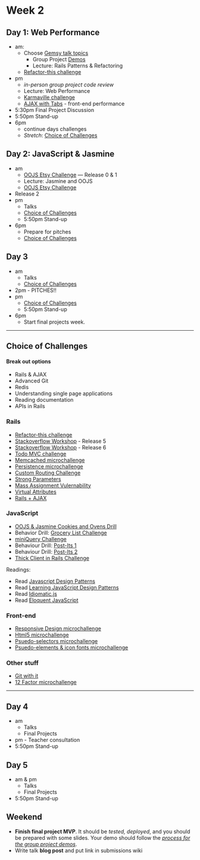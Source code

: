 
# Week 2


## Day 1: Web Performance

- am:
  - Choose [Gemsy talk topics](./gemsy_talk_topics.md)
	- Group Project [Demos](../group_project_process.md#demos)
	- Lecture: Rails Patterns & Refactoring 
  - [Refactor-this challenge](../../../../refactor-this-challenge)
- pm
	- *in-person group project code review*
	- Lecture: Web Performance
	- [Karmaville challenge](../../../../karmaville)
	- [AJAX with Tabs](../../../../ajax-tabs-challenge) - front-end
performance
- 5:30pm Final Project Discussion
- 5:50pm Stand-up
- 6pm
	- continue days challenges
	- *Stretch*: [Choice of Challenges](#choice-of-challenges)

## Day 2: JavaScript & Jasmine

- am
	- [OOJS Etsy Challenge](../../../../oo-js-etsy-challenge) &mdash; Release 0 & 1
	- Lecture: Jasmine and OOJS
	- [OOJS Etsy Challenge](../../../../oo-js-etsy-challenge)
- Release 2
- pm
	- Talks
	- [Choice of Challenges](#choice-of-challenges)
  - 5:50pm Stand-up
- 6pm
	- Prepare for pitches
	- [Choice of Challenges](#choice-of-challenges)


## Day 3

- am
	- Talks
	- [Choice of Challenges](#choice-of-challenges)
- 2pm - PITCHES!!
- pm
	- [Choice of Challenges](#choice-of-challenges)
  - 5:50pm Stand-up
- 6pm 
 	- Start final projects
week.

-----
## Choice of Challenges

#### Break out options
- Rails & AJAX
- Advanced Git
- Redis
- Understanding single page applications
- Reading documentation
- APIs in Rails

### Rails
- [Refactor-this challenge](../../../../refactor-this-challenge)
- [Stackoverflow
Workshop](../../../../stackoverflow-workshop-challenge) - Release 5
- [Stackoverflow
Workshop](../../../../stackoverflow-workshop-challenge) - Release 6
- [Todo MVC challenge](../../../todomvc-rails-challenge)
- [Memcached microchallenge](../microchallenges/memcached.md)
- [Persistence microchallenge](../microchallenges/persistence.md)
- [Custom Routing Challenge](../microchallenges/rails-routing.md)
- [Strong Parameters](../microchallenges/strong-parameters.md)
- [Mass Assignment Vulernability](../microchallenges/mass-assignment.md)
- [Virtual Attributes](../microchallenges/virtual-attributes.md)
- [Rails + AJAX](../microchallenges/rails-ajax.md)

### JavaScript
- [OOJS & Jasmine Cookies and Ovens Drill](../../../../behavior-drill-cookies-and-ovens-challenge)
- Behavior Drill: [Grocery List Challenge](../../../../behavior-drill-grocery-list-challenge)
- [miniQuery Challenge](../../../../miniQuery-challenge)
- Behaviour Drill: [Post-Its 1](../../../../behavior-drill-post-it-board-v1-challenge)
- Behaviour Drill: [Post-Its 2](../../../../behavior-drill-post-it-board-v2-challenge)
- [Thick Client in Rails Challenge](../../../../build-a-thick-client-on-rails-challenge)

Readings:
- Read [Javascript Design Patterns](http://addyosmani.com/resources/essentialjsdesignpatterns/book/)
- Read [Learning JavaScript Design Patterns](http://addyosmani.com/resources/essentialjsdesignpatterns/book/)
 - Read [Idiomatic.js](https://github.com/rwaldron/idiomatic.js/)
 - Read [Eloquent JavaScript](http://eloquentjavascript.net/)

### Front-end
- [Responsive Design microchallenge](../microchallenges/responsive_design.md)
- [Html5 microchallenge](../microchallenges/html5.md)
- [Psuedo-selectors microchallenge](../microchallenges/psuedo_selectors.md)
- [Psuedo-elements & icon fonts microchallenge](../microchallenges/psuedo_elements.md)

### Other stuff
- [Git with it](../../../../git-with-it)
- [12 Factor microchallenge](../microchallenges/12_factor.md)
-----


## Day 4

- am
	- Talks
	- Final Projects
- pm - Teacher consultation
- 5:50pm Stand-up

## Day 5

- am & pm
	- Talks
	- Final Projects
- 5:50pm Stand-up


## Weekend
 - **Finish final project MVP**.  It should be *tested, deployed*, and
    you should be prepared with some slides.  Your demo should follow
the *[process for the group  project
demos](../group_project_process#demos)*.
 - Write talk **blog post** and put link in submissions wiki
